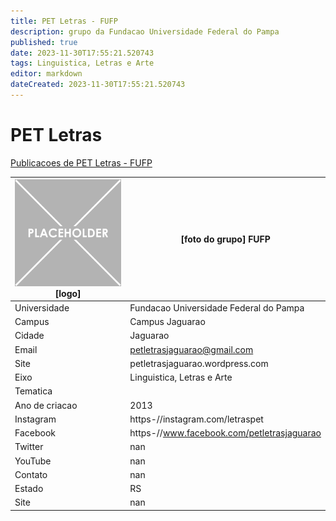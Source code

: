 ```yaml
---
title: PET Letras - FUFP
description: grupo da Fundacao Universidade Federal do Pampa
published: true
date: 2023-11-30T17:55:21.520743
tags: Linguistica, Letras e Arte
editor: markdown
dateCreated: 2023-11-30T17:55:21.520743
---
```


# PET Letras

[Publicacoes de PET Letras - FUFP](/atividade/190PETLetrasFUFP/feed.md)

| ![placeholder.png](/placeholder.png) [logo] | [foto do grupo] FUFP         |
| ------------------------------------------- | ------------------------------------------------- |
| Universidade                                | Fundacao Universidade Federal do Pampa      |
| Campus                                      | Campus Jaguarao            |
| Cidade                                      | Jaguarao             |
| Email                                       | petletrasjaguarao@gmail.com             |
| Site                                        | petletrasjaguarao.wordpress.com              |
| Eixo                                        | Linguistica, Letras e Arte              |
| Tematica                                    |           |
| Ano de criacao                              | 2013        |
| Instagram                                   | https-//instagram.com/letraspet         |
| Facebook                                    | https-//www.facebook.com/petletrasjaguarao          |
| Twitter                                     | nan           |
| YouTube                                     | nan           |
| Contato                                     | nan         |
| Estado                                      |  RS            |
| Site                                        | nan |
